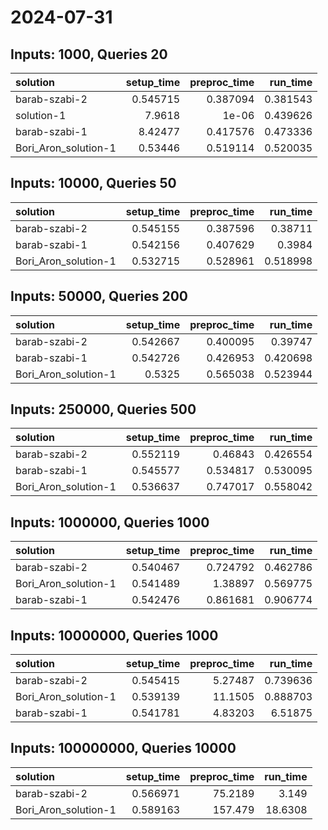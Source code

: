 # 2024-07-31

## Inputs: 1000, Queries 20

| solution             |   setup_time |   preproc_time |   run_time |
|:---------------------|-------------:|---------------:|-----------:|
| barab-szabi-2        |     0.545715 |       0.387094 |   0.381543 |
| solution-1           |     7.9618   |       1e-06    |   0.439626 |
| barab-szabi-1        |     8.42477  |       0.417576 |   0.473336 |
| Bori_Aron_solution-1 |     0.53446  |       0.519114 |   0.520035 |

## Inputs: 10000, Queries 50

| solution             |   setup_time |   preproc_time |   run_time |
|:---------------------|-------------:|---------------:|-----------:|
| barab-szabi-2        |     0.545155 |       0.387596 |   0.38711  |
| barab-szabi-1        |     0.542156 |       0.407629 |   0.3984   |
| Bori_Aron_solution-1 |     0.532715 |       0.528961 |   0.518998 |

## Inputs: 50000, Queries 200

| solution             |   setup_time |   preproc_time |   run_time |
|:---------------------|-------------:|---------------:|-----------:|
| barab-szabi-2        |     0.542667 |       0.400095 |   0.39747  |
| barab-szabi-1        |     0.542726 |       0.426953 |   0.420698 |
| Bori_Aron_solution-1 |     0.5325   |       0.565038 |   0.523944 |

## Inputs: 250000, Queries 500

| solution             |   setup_time |   preproc_time |   run_time |
|:---------------------|-------------:|---------------:|-----------:|
| barab-szabi-2        |     0.552119 |       0.46843  |   0.426554 |
| barab-szabi-1        |     0.545577 |       0.534817 |   0.530095 |
| Bori_Aron_solution-1 |     0.536637 |       0.747017 |   0.558042 |

## Inputs: 1000000, Queries 1000

| solution             |   setup_time |   preproc_time |   run_time |
|:---------------------|-------------:|---------------:|-----------:|
| barab-szabi-2        |     0.540467 |       0.724792 |   0.462786 |
| Bori_Aron_solution-1 |     0.541489 |       1.38897  |   0.569775 |
| barab-szabi-1        |     0.542476 |       0.861681 |   0.906774 |

## Inputs: 10000000, Queries 1000

| solution             |   setup_time |   preproc_time |   run_time |
|:---------------------|-------------:|---------------:|-----------:|
| barab-szabi-2        |     0.545415 |        5.27487 |   0.739636 |
| Bori_Aron_solution-1 |     0.539139 |       11.1505  |   0.888703 |
| barab-szabi-1        |     0.541781 |        4.83203 |   6.51875  |

## Inputs: 100000000, Queries 10000

| solution             |   setup_time |   preproc_time |   run_time |
|:---------------------|-------------:|---------------:|-----------:|
| barab-szabi-2        |     0.566971 |        75.2189 |     3.149  |
| Bori_Aron_solution-1 |     0.589163 |       157.479  |    18.6308 |